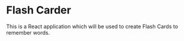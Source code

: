 # Flash Carder

This is a React application which will be used to create Flash Cards to remember words.
